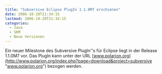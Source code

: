 ```yaml
---
title: "Subversive Eclipse PlugIn 1.1.0M7 erschienen"
date: 2006-10-20T21:34:15
lastmod: 2006-10-20T21:34:15
categories:
  - Java
  - SKM
  - Neue Versionen
---
```

Ein neuer Milestone des Subversive PlugIn''s für Eclipse liegt in der Release 1.1.0M7 vor. Das PlugIn kann unter der URL 
[www.polarion.org](http://www.polarion.org/index.php?page=download&project=subversive "www.polarion.org") bezogen werden.
